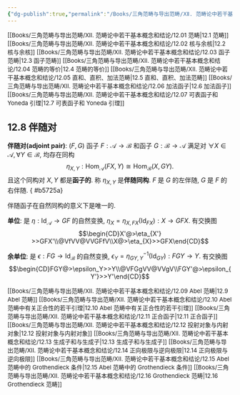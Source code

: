 ```yaml
---
{"dg-publish":true,"permalink":"/Books/三角范畴与导出范畴/ⅩⅡ. 范畴论中若干基本概念和结论/12.08 伴随对/","dgPassFrontmatter":true,"created":"2024-07-06T09:51:12.566+08:00","updated":"2024-08-05T09:53:57.578+08:00"}
---
```


<font size="2"> [[Books/三角范畴与导出范畴/ⅩⅡ. 范畴论中若干基本概念和结论/12.01 范畴\|12.1 范畴]]   </font>
<font size="2"> [[Books/三角范畴与导出范畴/ⅩⅡ. 范畴论中若干基本概念和结论/12.02 核与余核\|12.2 核与余核]]   </font>
<font size="2"> [[Books/三角范畴与导出范畴/ⅩⅡ. 范畴论中若干基本概念和结论/12.03 函子范畴\|12.3 函子范畴]]   </font>
<font size="2"> [[Books/三角范畴与导出范畴/ⅩⅡ. 范畴论中若干基本概念和结论/12.04 范畴的等价\|12.4 范畴的等价]]  </font>
<font size="2"> [[Books/三角范畴与导出范畴/ⅩⅡ. 范畴论中若干基本概念和结论/12.05 直和、直积、加法范畴\|12.5 直和、直积、加法范畴]]   </font>
<font size="2"> [[Books/三角范畴与导出范畴/ⅩⅡ. 范畴论中若干基本概念和结论/12.06 加法函子\|12.6 加法函子]]   </font>
<font size="2"> [[Books/三角范畴与导出范畴/ⅩⅡ. 范畴论中若干基本概念和结论/12.07 可表函子和 Yoneda 引理\|12.7 可表函子和 Yoneda 引理]]   </font>
## 12.8 伴随对

**伴随对(adjoint pair)**:  $(F,G)$ 函子 $F:\mathcal{A}\rightarrow \mathcal{B}$ 和函子 $G:\mathcal{B}\rightarrow \mathcal{A}$ 满足对 $\forall X \in \mathcal{A}, \forall Y \in \mathcal{B}$, 均存在同构 
$$\eta_{X,Y}:\mathrm{Hom}_{\mathcal{A}}(FX,Y)\cong \mathrm{Hom}_{\mathcal{B}}(X,GY).$$
且这个同构对 $X,Y$ 都是**函子的**. 称 $\eta_{X,Y}$ 是**伴随同构**. $F$ 是 $G$ 的左伴随, $G$ 是 $F$ 的右伴随. 
{ #b5725a}


伴随函子在自然同构的意义下是唯一的.

**单位**: 是 $\eta:\mathrm{Id}_{\mathcal{A}}\rightarrow GF$ 的自然变换, $\eta_{X}=\eta_{X,FX}(\mathrm{Id}_{FX}): X\rightarrow GFX$. 有交换图
$$\begin{CD}X'@>\eta_{X'} >>GFX'\\@VfVV@VVGFfV\\X@>\eta_{X}>>GFX\end{CD}$$

**余单位**: 是 $\epsilon:FG \rightarrow \mathrm{Id}_{\mathcal{B}}$ 的自然变换,  $\epsilon_{Y}=\eta^{-1}_{GY,Y}(\mathrm{Id}_{GY}):FGY\rightarrow Y.$ 有交换图
$$\begin{CD}FGY@>\epsilon_Y>>Y\\@VFGgVV@VVgV\\FGY'@>\epsilon_{Y'}>>Y'\end{CD}$$

<font size="2"> [[Books/三角范畴与导出范畴/ⅩⅡ. 范畴论中若干基本概念和结论/12.09 Abel 范畴\|12.9 Abel 范畴]]   </font>
<font size="2"> [[Books/三角范畴与导出范畴/ⅩⅡ. 范畴论中若干基本概念和结论/12.10 Abel 范畴中有关正合性的若干引理\|12.10 Abel 范畴中有关正合性的若干引理]]   </font>
<font size="2"> [[Books/三角范畴与导出范畴/ⅩⅡ. 范畴论中若干基本概念和结论/12.11 正合函子\|12.11 正合函子]]   </font>
<font size="2"> [[Books/三角范畴与导出范畴/ⅩⅡ. 范畴论中若干基本概念和结论/12.12 投射对象与内射对象\|12.12 投射对象与内射对象]]  </font>
<font size="2"> [[Books/三角范畴与导出范畴/ⅩⅡ. 范畴论中若干基本概念和结论/12.13 生成子和与生成子\|12.13 生成子和与生成子]]   </font>
<font size="2"> [[Books/三角范畴与导出范畴/ⅩⅡ. 范畴论中若干基本概念和结论/12.14 正向极限与逆向极限\|12.14 正向极限与逆向极限]]   </font>
<font size="2"> [[Books/三角范畴与导出范畴/ⅩⅡ. 范畴论中若干基本概念和结论/12.15 Abel 范畴中的 Grothendieck 条件\|12.15 Abel 范畴中的 Grothendieck 条件]]   </font>
<font size="2"> [[Books/三角范畴与导出范畴/ⅩⅡ. 范畴论中若干基本概念和结论/12.16 Grothendieck 范畴\|12.16 Grothendieck 范畴]]  </font>
